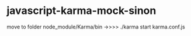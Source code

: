 # javascript-karma-mock-sinon
move to folder node_module/Karma/bin ->>>> ./karma start karma.conf.js 
